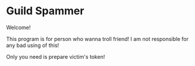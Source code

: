 # Guild Spammer
Welcome!

This program is for person who wanna troll friend!
I am not responsible for any bad using of this!

Only you need is prepare victim's token!
